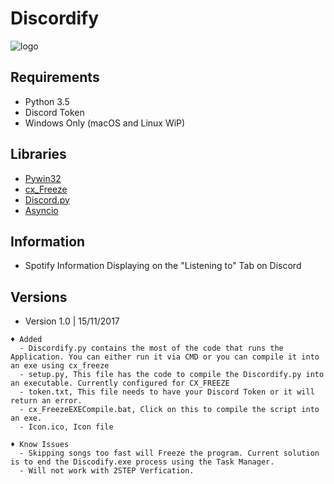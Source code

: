 # Discordify
![logo](https://github.com/xurasky/Discordify/blob/master/icon.png "Logo")    

Requirements 
-----------

- Python 3.5 
- Discord Token 
- Windows Only (macOS and Linux WiP)


Libraries
-----------

- [Pywin32](https://sourceforge.net/projects/pywin32/)
- [cx_Freeze](https://anthony-tuininga.github.io/cx_Freeze/)
- [Discord.py](https://github.com/Rapptz/discord.py)
- [Asyncio](https://github.com/python/cpython/tree/3.6/Lib/asyncio/)


Information
-----------

- Spotify Information Displaying on the "Listening to" Tab on Discord


Versions
-----------

  - Version 1.0 | 15/11/2017
  ```
  ♦ Added
    - Discordify.py contains the most of the code that runs the Application. You can either run it via CMD or you can compile it into an exe using cx_freeze
    - setup.py, This file has the code to compile the Discordify.py into an executable. Currently configured for CX_FREEZE
    - token.txt, This file needs to have your Discord Token or it will return an error.
    - cx_FreezeEXECompile.bat, Click on this to compile the script into an exe.
    - Icon.ico, Icon file
    
  ♦ Know Issues
    - Skipping songs too fast will Freeze the program. Current solution is to end the Discodify.exe process using the Task Manager.
    - Will not work with 2STEP Verfication.
  ```  

